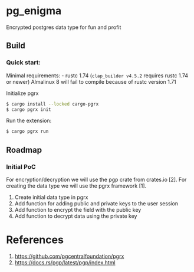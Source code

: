 # pg_enigma

Encrypted postgres data type for fun and profit

## Build

### Quick start:

Minimal requirements: 
    - rustc 1.74 (`clap_builder v4.5.2` requires rustc 1.74 or newer)
Almalinux 8 will fail to compile because of rustc version 1.71

Initialize pgrx

```bash
$ cargo install --locked cargo-pgrx
$ cargo pgrx init
```


Run the extension:

```bash
$ cargo pgrx run
```



## Roadmap

### Initial PoC

For encryption/decryption we will use the pgp crate from crates.io [2].
For creating the data type we will use the pgrx framework [1].

1. Create initial data type in pgrx
2. Add function for adding public and private keys to the user session
3. Add function to encrypt the field with the public key
4. Add function to decrypt data using the private key


# References

1. https://github.com/pgcentralfoundation/pgrx
2. https://docs.rs/pgp/latest/pgp/index.html
